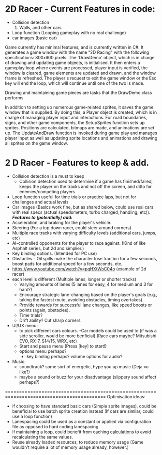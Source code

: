 # 2D Racer - Current Features in code:
- Collision detection
    1. Walls, and other cars
- Loop function (Looping gameplay with no real challenge)
- car images (basic car)

Game currently has minimal features, and is currently written in C#.
It generates a game window with the name "2D Racing" with the following specifications: 800x600 pixels.
The 'DrawDemo' object, which is in charge of drawing and updating game objects, is initialised.
It then enters a gameplay loop where events are processed, player input is verified, the window is cleared, game elements are updated and drawn, and the window frame is refreshed.
The player's request to exit the game window or the Esc key will end the loop, which will continue until one of the two is made.

Drawing and maintaining game pieces are tasks that the DrawDemo class performs.

In addition to setting up numerous game-related sprites, it saves the game window that is supplied.
By doing this, a Player object is created, which is in charge of managing player input and interactions.
For road boundaries, signs, and other game components, the SetupSprites function sets up sprites. Positions are calculated, bitmaps are made, and animations are set up.
The UpdateAndDraw function is invoked during game play and manages player input as well as updating sprite locations and animations and drawing all sprites on the game window.


# 2 D Racer - Features to keep & add.
- Collision detection is a must to keep
    - Collision detection used to determine if a game has finished/failed, keeps the player on the tracks and not off the screen, and ditto for enemies/competing players
- Loop function useful for time trials or practice laps, but not for challenges and actual levels 
- Car images (Basics work fine, but as shared below, could use real cars with real specs (actual speedometers, turbo charged, handling, etc)).
***Features to (potentially) add:***
- Acceleration, and braking for the player's vehicle.
- Steering (For a top down racer, could steer around corners)
-  Multiple race tracks with varying difficulty levels (additional cars, jumps, etc)
-  AI-controlled opponents for the player to race against. (Kind of like Asphalt series, but 2d and simplier.)
-  Key binding options. (Intended for PC use)
-  Obstacles - Oil spills make the character lose traction for a few seconds, boost pads for additional speed for a few seconds, etc.
- https://www.youtube.com/watch?v=pqHXtWoC04o (example of 2d racer)
-  each level is different (Multiple lanes, longer or shorter tracks)
    - Varying amounts of lanes (5 lanes for easy, 4 for medium and 3 for hard?)
    - Encourage strategic lane-changing based on the player's goals (e.g., taking the fastest route, avoiding obstacles, timing overtakes).
    - Provide rewards for successful lane changes, like speed boosts or points (again, obstacles).
    - Time trials? 
    - Drift ability? Cut sharp corners
- UI/UX menu:
    - to pick different cars colours.
      -Car models could be used to (if was a side scroller, would be more benficial) (Race cars maybe? Mitsubishi EVO, RX-7, S14/15, WRX, etc)
    - Start and pause menu (Press [key] to start!)
    - options menu perhaps? 
      - key binding perhaps? volume options for audio?
- Music:
    - soundtrack? some sort of energetic, hype you up music (Deja vu like?)
    - maybe a sound or buzz for your disadvantage (slippery sound affect perhaps?)
     
    
==========================================================================================
Optimisation ideas:
- If choosing to have standard basic cars (Simple sprite images), could be beneficial to use batch sprite creation instead (If cars are similar, could use a loop function)
- Lanespacing could be used as a constant or applied via configuration file as opposed to hard coding lanespacing.
- If maintaining a loop, could benefit from caching calculations to avoid recalculating the same values. 
- Reuse already loaded resources, to reduce memory usage (Game wouldn't require a lot of memory usage already, however.)


